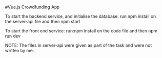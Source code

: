#Vue.js Crowdfunding App

To start the backend service, and initialise the database:
run:npm install on the server-api file and then npm start

To start the front end service:
run:npm install on the code file and then npm run dev

NOTE: The files in server-api were given as part of the task and were not written by me.
